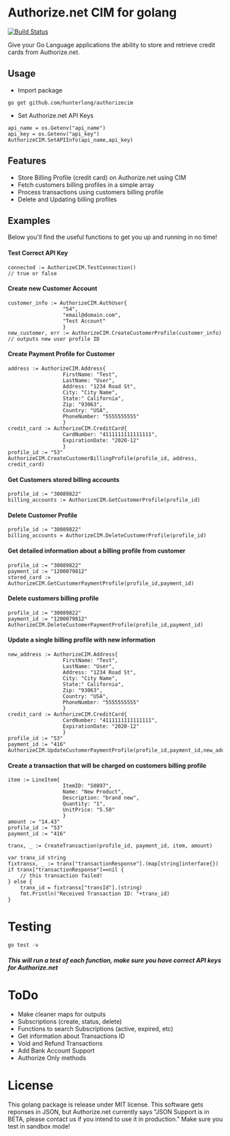 # Authorize.net CIM for golang
[![Build Status](https://travis-ci.org/Hunterlong/AuthorizeCIM.svg?branch=master)](https://travis-ci.org/Hunterlong/AuthorizeCIM)

Give your Go Language applications the ability to store and retrieve credit cards from Authorize.net.


## Usage

* Import package
```
go get github.com/hunterlong/authorizecim
```

* Set Authorize.net API Keys
```
api_name = os.Getenv("api_name")
api_key = os.Getenv("api_key")
AuthorizeCIM.SetAPIInfo(api_name,api_key)
```

## Features
* Store Billing Profile (credit card) on Authorize.net using CIM
* Fetch customers billing profiles in a simple array
* Process transactions using customers billing profile
* Delete and Updating billing profiles


## Examples
Below you'll find the useful functions to get you up and running in no time!


#### Test Correct API Key
```
connected := AuthorizeCIM.TestConnection()
// true or false
```


#### Create new Customer Account
```
customer_info := AuthorizeCIM.AuthUser{
                  "54",
                  "email@domain.com",
                  "Test Account"
                  }
new_customer, err := AuthorizeCIM.CreateCustomerProfile(customer_info)
// outputs new user profile ID
```

#### Create Payment Profile for Customer
```
address := AuthorizeCIM.Address{
                  FirstName: "Test", 
                  LastName: "User", 
                  Address: "1234 Road St", 
                  City: "City Name", 
                  State:" California",
                  Zip: "93063", 
                  Country: "USA", 
                  PhoneNumber: "5555555555"
                  }
credit_card := AuthorizeCIM.CreditCard{
                  CardNumber: "4111111111111111", 
                  ExpirationDate: "2020-12"
                  }
profile_id := "53"
AuthorizeCIM.CreateCustomerBillingProfile(profile_id, address, credit_card)
```
#### Get Customers stored billing accounts
```
profile_id := "30089822"
billing_accounts := AuthorizeCIM.GetCustomerProfile(profile_id)
```

#### Delete Customer Profile
```
profile_id := "30089822"
billing_accounts = AuthorizeCIM.DeleteCustomerProfile(profile_id)
```

#### Get detailed information about a billing profile from customer
```
profile_id := "30089822"
payment_id := "1200079812"
stored_card := AuthorizeCIM.GetCustomerPaymentProfile(profile_id,payment_id)
```

#### Delete customers billing profile
```
profile_id := "30089822"
payment_id := "1200079812"
AuthorizeCIM.DeleteCustomerPaymentProfile(profile_id,payment_id)
```

#### Update a single billing profile with new information
```
new_address := AuthorizeCIM.Address{
                  FirstName: "Test", 
                  LastName: "User", 
                  Address: "1234 Road St", 
                  City: "City Name", 
                  State:" California",
                  Zip: "93063", 
                  Country: "USA", 
                  PhoneNumber: "5555555555"
                  }
credit_card := AuthorizeCIM.CreditCard{
                  CardNumber: "4111111111111111", 
                  ExpirationDate: "2020-12"
                  }
profile_id := "53"
payment_id := "416"
AuthorizeCIM.UpdateCustomerPaymentProfile(profile_id,payment_id,new_address,credit_card)
```

#### Create a transaction that will be charged on customers billing profile
```
item := LineItem{
                  ItemID: "S0897", 
                  Name: "New Product", 
                  Description: "brand new", 
                  Quantity: "1", 
                  UnitPrice: "5.50"
                  }
amount := "14.43"
profile_id := "53"
payment_id := "416"

tranx, _ := CreateTransaction(profile_id, payment_id, item, amount)

var tranx_id string
fixtransx, _ := tranx["transactionResponse"].(map[string]interface{})
if tranx["transactionResponse"]==nil {
    // this transaction failed!
} else {
	tranx_id = fixtransx["transId"].(string)
	fmt.Println("Received Transaction ID: "+tranx_id)
}
```

# Testing
```
go test -v
```
##### This will run a test of each function, make sure you have correct API keys for Authorize.net

# ToDo
* Make cleaner maps for outputs
* Subscriptions (create, status, delete)
* Functions to search Subscriptions (active, expired, etc)
* Get information about Transactions ID
* Void and Refund Transactions
* Add Bank Account Support
* Authorize Only methods


# License
This golang package is release under MIT license. This software gets reponses in JSON, but Authorize.net currently says "JSON Support is in BETA, please contact us if you intend to use it in production." Make sure you test in sandbox mode!
